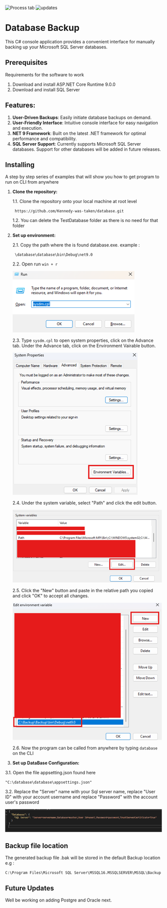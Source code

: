 ![Process tab](https://img.shields.io/badge/status-in_progress-F14A00)
![updates](https://img.shields.io/badge/future_updates-yes-4DA1A9)
<!-- ![Process tab](https://img.shields.io/badge/status-Complete-5CB338) -->
<!-- ![updates](https://img.shields.io/badge/future_updates-no-8D0B41) -->


# Database Backup

This C# console application provides a convenient interface for manually backing up your Microsoft SQL Server databases.

<!-- 
## Getting Started

These instructions will give you a copy of the project up and running on
your local machine for development and testing purposes. See deployment
for notes on deploying the project on a live system. -->

## Prerequisites

Requirements for the software to work

1. Download and install ASP.NET Core Runtime 9.0.0
2. Download and install SQL Server


## Features:

1. **User-Driven Backups**: Easily initiate database backups on demand.
2. **User-Friendly Interface**: Intuitive console interface for easy navigation and execution.
3. **NET 9 Framework**: Built on the latest .NET framework for optimal performance and compatibility.
4. **SQL Server Support**: Currently supports Microsoft SQL Server databases. Support for other databases will be added in future releases.

## Installing

A step by step series of examples that will show you how to get program to run on CLI from anywhere

1. **Clone the repository:**

    1.1. Clone the repository onto your local machine at root level

        https://github.com/Kennedy-was-taken/database.git

    1.2. You can delete the TestDatabase folder as there is no need for that folder

2. **Set up environment:**

    2.1. Copy the path where the is found database.exe. example :

        \database\database\bin\Debug\net9.0

    2.2. Open run `win + r`

    ![run](./images/command.png)

    2.3. Type `sysdm.cpl` to open system properties, click on the Advance tab. Under the Advance tab, click on the Environment Vairable button.

    ![command](./images/environment.png)

    2.4. Under the system variable, select "Path" and click the edit button.

    ![select](./images/path.png)
    
    2.5. Click the "New" button and paste in the relative path you copied and click "OK" to accept all changes.

    ![add_path](./images/setPath.png)

    2.6. Now the program can be called from anywhere by typing `database` on the CLI

3. **Set up DataBase Configuration:**

  3.1. Open the file appsetting.json found here 

    "C:\database\database\appsettings.json"

  3.2. Replace the "Server" name with your Sql server name, replace "User ID" with your account username and replace "Password" with the account user's password

  ![jsonFile](./images/json.png)


 ## Backup file location

The generated backup file .bak will be stored in the default Backup location e.g :

    C:\Program Files\Microsoft SQL Server\MSSQL16.MSSQLSERVER\MSSQL\Backup

 ## Future Updates

 Well be working on adding Postgre and Oracle next.